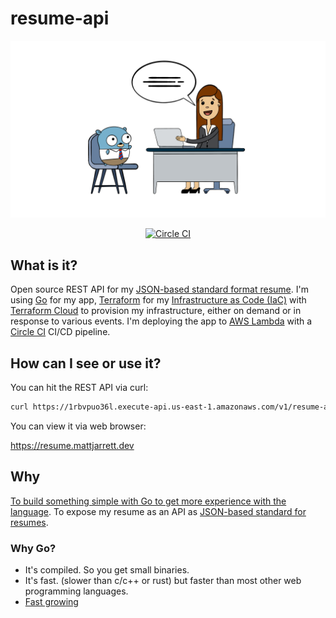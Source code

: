 # resume-api

![logo](./media/logo.png)

<p align="center">
  <a href="https://circleci.com/gh/cujarrett/resume-api/tree/master"><img alt="Circle CI" src="https://circleci.com/gh/cujarrett/resume-api/tree/master.svg?style=svg"></a>
</p>

## What is it?
Open source REST API for my [JSON-based standard format resume](https://jsonresume.org/). I'm using
[Go](https://golang.org/) for my app, [Terraform](https://www.terraform.io/) for my
[Infrastructure as Code (IaC)](https://en.wikipedia.org/wiki/Infrastructure_as_code) with
[Terraform Cloud](https://www.terraform.io/docs/cloud/overview.html) to provision my infrastructure,
either on demand or in response to various events. I'm deploying the app to
[AWS Lambda](https://aws.amazon.com/lambda/) with a [Circle CI](https://circleci.com/) CI/CD
pipeline.

## How can I see or use it?
You can hit the REST API via curl:
```sh
curl https://1rbvpuo36l.execute-api.us-east-1.amazonaws.com/v1/resume-api
```
You can view it via web browser:

https://resume.mattjarrett.dev

## Why
[To build something simple with Go to get more experience with the language](https://github.com/cujarrett/personal-goals#things-ill-do-in-2020).
To expose my resume as an API as [JSON-based standard for resumes](https://jsonresume.org/).

### Why Go?
- It's compiled. So you get small binaries.
- It's fast. (slower than c/c++ or rust) but faster than most other web programming languages.
- [Fast growing](https://octoverse.github.com/#top-languages)
